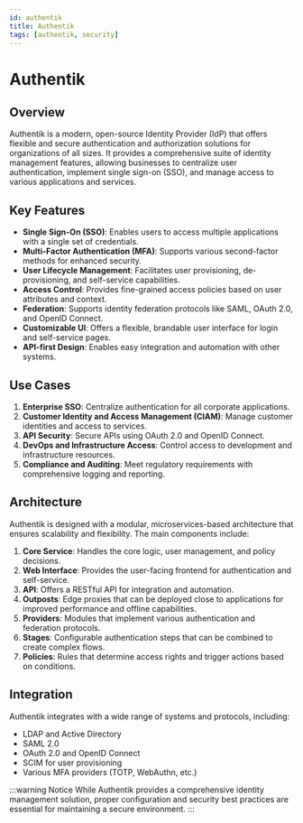 ```yaml
---
id: authentik
title: Authentik
tags: [authentik, security]
---
```


# Authentik

## Overview

Authentik is a modern, open-source Identity Provider (IdP) that offers flexible and secure authentication and authorization solutions for organizations of all sizes. It provides a comprehensive suite of identity management features, allowing businesses to centralize user authentication, implement single sign-on (SSO), and manage access to various applications and services.

## Key Features

- **Single Sign-On (SSO)**: Enables users to access multiple applications with a single set of credentials.
- **Multi-Factor Authentication (MFA)**: Supports various second-factor methods for enhanced security.
- **User Lifecycle Management**: Facilitates user provisioning, de-provisioning, and self-service capabilities.
- **Access Control**: Provides fine-grained access policies based on user attributes and context.
- **Federation**: Supports identity federation protocols like SAML, OAuth 2.0, and OpenID Connect.
- **Customizable UI**: Offers a flexible, brandable user interface for login and self-service pages.
- **API-first Design**: Enables easy integration and automation with other systems.

## Use Cases

1. **Enterprise SSO**: Centralize authentication for all corporate applications.
2. **Customer Identity and Access Management (CIAM)**: Manage customer identities and access to services.
3. **API Security**: Secure APIs using OAuth 2.0 and OpenID Connect.
4. **DevOps and Infrastructure Access**: Control access to development and infrastructure resources.
5. **Compliance and Auditing**: Meet regulatory requirements with comprehensive logging and reporting.

## Architecture

Authentik is designed with a modular, microservices-based architecture that ensures scalability and flexibility. The main components include:

1. **Core Service**: Handles the core logic, user management, and policy decisions.
2. **Web Interface**: Provides the user-facing frontend for authentication and self-service.
3. **API**: Offers a RESTful API for integration and automation.
4. **Outposts**: Edge proxies that can be deployed close to applications for improved performance and offline capabilities.
5. **Providers**: Modules that implement various authentication and federation protocols.
6. **Stages**: Configurable authentication steps that can be combined to create complex flows.
7. **Policies**: Rules that determine access rights and trigger actions based on conditions.

## Integration

Authentik integrates with a wide range of systems and protocols, including:

- LDAP and Active Directory
- SAML 2.0
- OAuth 2.0 and OpenID Connect
- SCIM for user provisioning
- Various MFA providers (TOTP, WebAuthn, etc.)

:::warning Notice
While Authentik provides a comprehensive identity management solution, proper configuration and security best practices are essential for maintaining a secure environment.
:::
